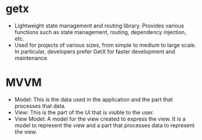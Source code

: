 # getx

- Lightweight state management and routing library. 
  Provides various functions such as state management, routing, dependency injection, etc.
- Used for projects of various sizes, from simple to medium to large scale. In particular, developers prefer GetX for faster development and maintenance.


# MVVM

- Model: This is the data used in the application and the part that processes that data.
- View: This is the part of the UI that is visible to the user.
- View Model: A model for the view created to express the view. It is a model to represent the view and a part that processes data to represent the view.